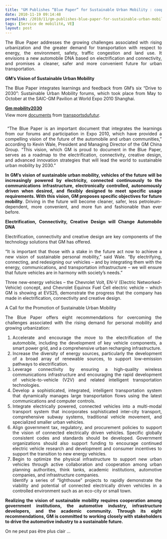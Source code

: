 ```yaml
---
title: "GM Publishes “Blue Paper” for Sustainable Urban Mobility : cooperation among government, automotive industry, infrastructure developers, and the academic community."
date: 2010-11-19 09:14:48
permalink: /2010/11/gm-publishes-blue-paper-for-sustainable-urban-mobility-cooperation-among-government-automotive-indus.html
tags: [Service de mobilité, VE]
layout: post
---
```


<p style="text-align: justify">The Blue Paper addresses the growing challenges associated with rising urbanization and the greater demand for transportation with respect to energy, the environment, safety, traffic congestion and land use. It envisions a new automobile DNA based on electrification and connectivity, and promises a cleaner, safer and more convenient future for urban transportation.</p> <p style="text-align: justify"><strong>GM’s Vision of Sustainable Urban Mobility</strong></p> <p style="text-align: justify">The Blue Paper integrates learnings and feedback from GM’s six “Drive to 2030”: Sustainable Urban Mobility forums, which took place from May to October at the SAIC-GM Pavilion at World Expo 2010 Shanghai. </p>  <!--more-->   <div id="__ss_5831522" style="width: 477px"><strong style="margin: 12px 0 4px"><a href="http://www.slideshare.net/transportsdufutur/gm-mobility2030" title="Gm mobility2030">Gm mobility2030</a></strong>        <div style="padding: 5px 0 12px">View more <a href="http://www.slideshare.net/">documents</a> from <a href="http://www.slideshare.net/transportsdufutur">transportsdufutur</a>.</div> </div> <p style="text-align: justify"> “The Blue Paper is an important document that integrates the learnings from our forums and participation in Expo 2010, which have provided a compelling vision of the future of the automobile and urban communities,” according to Kevin Wale, President and Managing Director of the GM China Group. “This vision, which GM is proud to document in the Blue Paper, serves as a roadmap to the electrification, connectivity, creative design, and advanced innovation strategies that will lead the world to sustainable urban mobility by 2030.”</p> <p style="text-align: justify"><strong>In GM’s vision of sustainable urban mobility, vehicles of the future will be increasingly powered by electricity, connected continuously to the communications infrastructure, electronically controlled, autonomously driven when desired, and flexibly designed to meet specific usage requirements. With this vision, GM proposes specific objectives for future mobility</strong>. Driving in the future will become cleaner, safer, less petroleum-dependent, more convenient, and more fun and fashionable than ever before.</p> <p style="text-align: justify"><strong>Electrification, Connectivity, Creative Design will Change Automobile DNA</strong></p> <p style="text-align: justify">Electrification, connectivity and creative design are key components of the technology solutions that GM has offered.</p> <p style="text-align: justify">“It is important that those with a stake in the future act now to achieve a new vision of sustainable personal mobility,” said Wale. “By electrifying, connecting, and redesigning our vehicles – and by integrating them with the energy, communications, and transportation infrastructure – we will ensure that future vehicles are in harmony with society’s needs.”</p> <p style="text-align: justify">Three new-energy vehicles – the Chevrolet Volt, EN-V (Electric Networked-Vehicle) concept, and Chevrolet Equinox Fuel Cell electric vehicle – which GM is showing at EVS25, demonstrate the progress that the company has made in electrification, connectivity and creative design.</p> <p style="text-align: justify">A Call for the Promotion of Sustainable Urban Mobility</p> <p style="text-align: justify">The Blue Paper offers eight recommendations for overcoming the challenges associated with the rising demand for personal mobility and growing urbanization:</p> <ol style="text-align: justify"> <li>Accelerate and encourage the move to the electrification of the automobile, including the development of key vehicle components, a smart power grid, and a comprehensive urban recharging infrastructure.</li> <li>Increase the diversity of energy sources, particularly the development of a broad array of renewable sources, to support low-emission pathways to electrification.</li> <li>Leverage connectivity by ensuring a high-quality wireless communications infrastructure and encouraging the rapid development of vehicle-to-vehicle (V2V) and related intelligent transportation technologies.</li> <li>Develop a sophisticated, integrated, intelligent transportation system that dynamically manages large transportation flows using the latest communications and computer controls.</li> <li>Integrate electrically powered, connected vehicles into a multi-modal transport system that incorporates sophisticated inter-city transport, comprehensive subway systems, traditional vehicle movement, and specialized smaller urban vehicles.</li> <li>Align government tax, regulatory, and procurement policies to support the vision of connected electrically driven vehicles. Specific globally consistent codes and standards should be developed. Government organizations should also support funding to encourage continued electric vehicle research and development and consumer incentives to support the transition to new energy vehicles.</li> <li>Begin to optimize the physical infrastructure to support new urban vehicles through active collaboration and cooperation among urban planning authorities, think tanks, academic institutions, automotive companies, and infrastructure companies.<br />Identify a series of “lighthouse” projects to rapidly demonstrate the viability and potential of connected electrically driven vehicles in a controlled environment such as an eco-city or small town.</li> </ol> <p style="text-align: justify"><strong>Realizing the vision of sustainable mobility requires cooperation among government institutions, the automotive industry, infrastructure developers, and the academic community. Through its eight recommendations, GM is committed to working closely with stakeholders to drive the automotive industry to a sustainable future.</strong></p> <p style="text-align: justify">On ne peut pas être plus clair ...</p>
